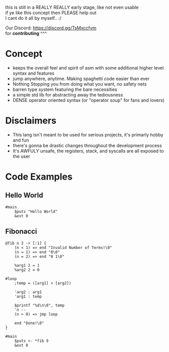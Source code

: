 this is still in a REALLY REALLY early stage, like not even usable  
if ye like this concept then PLEASE help out  
I cant do it all by myself.. :/  

Our Discord: https://discord.gg/TsMxccfym  
for **contributing** ^^^


# Concept
- keeps the overall feel and spirit of asm with some additional higher level syntax and features 
- jump anywhere, anytime. Making spaghetti code easier than ever
- Nothing Stopping you from doing what you want, no safety nets
- barren type system featuring the bare necessities
- a simple std lib for abstracting away the tediousness
- DENSE operator oriented syntax (or "operator soup" for fans and lovers)

# Disclaimers
- This lang isn't meant to be used for serious projects, it's primarly hobby and fun
- there's gonna be drastic changes throughout the development process
- It's AWFULY unsafe, the registers, stack, and syscalls are all exposed to the user

# Code Examples

## Hello World
```
#main
    $puts "Hello World"
    &ext 0
```

## Fibonacci
```
@fib n 2 -> [:1] {
    (n < 1) => end "Invalid Number of Terms!\0"
    (n = 1) => end "0\0"
    (n = 2) => end "0 1\0"

    %arg1 2 = 1
    %arg2 2 = 0

#loop
    ;temp = ([arg1] + [arg2])

    'arg2 : arg1
    'arg1 : temp

    $printf "%d\n\0", temp 
    'n --
    (n > 0) => jmp loop

    end "Done!\0"
}

#main
    $puts <- *fib 9
    &ext 0
```

